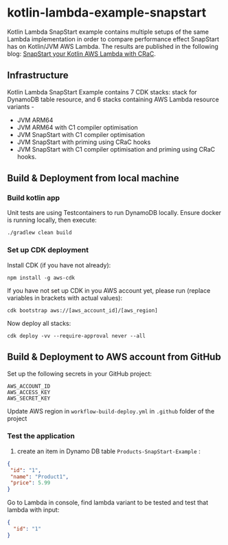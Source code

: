 # kotlin-lambda-example-snapstart

Kotlin Lambda SnapStart example contains multiple setups of the same Lambda implementation in order to compare performance effect SnapStart has on Kotlin/JVM AWS Lambda. The results are published in the following blog: [SnapStart your Kotlin AWS Lambda with CRaC](https://medium.com/@elenavanengelen/snapstart-your-kotlin-aws-lambda-with-crac-e253c8a376cb). 

## Infrastructure
Kotlin Lambda SnapStart Example contains 7 CDK stacks: stack for DynamoDB table resource, and 6 stacks containing AWS Lambda resource variants - 
- JVM ARM64 
- JVM ARM64 with C1 compiler optimisation
- JVM SnapStart with C1 compiler optimisation
- JVM SnapStart with priming using CRaC hooks
- JVM SnapStart with C1 compiler optimisation and priming using CRaC hooks.

## Build & Deployment from local machine
### Build kotlin app
Unit tests are using Testcontainers to run DynamoDB locally.
Ensure docker is running locally, then execute:
```
./gradlew clean build
```
### Set up CDK deployment

Install CDK (if you have not already):
```
npm install -g aws-cdk
```

If you have not set up CDK in you AWS account yet, please run (replace variables in brackets with actual values):
```
cdk bootstrap aws://[aws_account_id]/[aws_region]
```

Now deploy all stacks:
```
cdk deploy -vv --require-approval never --all
```

## Build & Deployment to AWS account from GitHub
Set up the following secrets in your GitHub project:
```
AWS_ACCOUNT_ID
AWS_ACCESS_KEY
AWS_SECRET_KEY
```
Update AWS region in `workflow-build-deploy.yml` in `.github` folder of the project

### Test the application
1. create an item in Dynamo DB table `Products-SnapStart-Example` :
```json
{
 "id": "1",
 "name": "Product1",
 "price": 5.99
}
```
Go to Lambda in console, find lambda variant to be tested and test that lambda with input:
```json
{
  "id": "1"
}
```